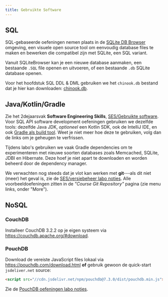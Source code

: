 ```yaml
---
title: Gebruikte Software
---
```


## SQL

SQL-gebaseerde oefeningen nemen plaats in de [SQLite DB Browser](https://sqlitebrowser.org/) omgeving, een visuele open source tool om eenvoudig database files te maken en bewerken die compatibel zijn met SQLite, een SQL variant. 

Vanuit SQLiteBrowser kan je een nieuwe database aanmaken, een bestaande `.SQL` file openen en uitvoeren, of een bestaande `.db` SQLite database openen. 

Voor het hoofdstuk SQL DDL & DML gebruiken we het `chinook.db` bestand dat je hier kan downloaden: [chinook.db](/chinook.db).

## Java/Kotlin/Gradle

Zie het 2dejaarsvak **Software Engineering Skills**, [SES/Gebruikte software](https://kuleuven-diepenbeek.github.io/ses-course/extra/software/). Voor SQL API software development oefeningen gebruiken we dezelfde tools: dezelfde Java JDK, _optioneel_ een Kotlin SDK, ook de IntelliJ IDE, en ook [Gradle als build tool](https://kuleuven-diepenbeek.github.io/ses-course/dependency-management/gradle/). Weet je niet meer hoe deze te gebruiken, volg dan de links om je geheugen te verfrissen. 

Tijdens labo's gebruiken we vaak Gradle dependencies om te experimenteren met nieuwe soorten databases zoals Memcached, SQLite, JDBI en Hibernate. Deze hoef je niet apart te downloaden en worden beheerd door de dependency manager. 

We verwachten nog steeds dat je vlot kan werken met **git**---als dit niet (meer) het geval is, zie de [SES/versiebeheer labo noties](https://kuleuven-diepenbeek.github.io/ses-course/versiebeheer/). Alle voorbeeldoefeningen zitten in de _"Course Git Repository"_ pagina (zie menu links, onder "More").

## NoSQL

### CouchDB

Installeer CouchDB 3.2.2 op je eigen systeem via https://couchdb.apache.org/#download. 

### PouchDB

Download de vereiste JavaScript files lokaal via https://pouchdb.com/download.html **of** gebruik gewoon de quick-start `jsdeliver.net` source:

```html
<script src="//cdn.jsdelivr.net/npm/pouchdb@7.3.0/dist/pouchdb.min.js"></script>
```

Zie de [PouchDB oefeningen labo noties](/nosql/replicataion).